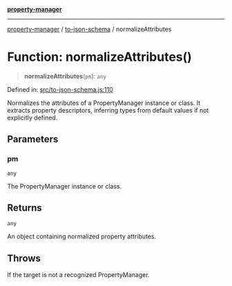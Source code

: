 [**property-manager**](../../README.md)

***

[property-manager](../../modules.md) / [to-json-schema](../README.md) / normalizeAttributes

# Function: normalizeAttributes()

> **normalizeAttributes**(`pm`): `any`

Defined in: [src/to-json-schema.js:110](https://github.com/snowyu/property-manager.js/blob/2b37d0c5958df603b1f7a346809647025321a3c0/src/to-json-schema.js#L110)

Normalizes the attributes of a PropertyManager instance or class.
It extracts property descriptors, inferring types from default values if not explicitly defined.

## Parameters

### pm

`any`

The PropertyManager instance or class.

## Returns

`any`

An object containing normalized property attributes.

## Throws

If the target is not a recognized PropertyManager.
